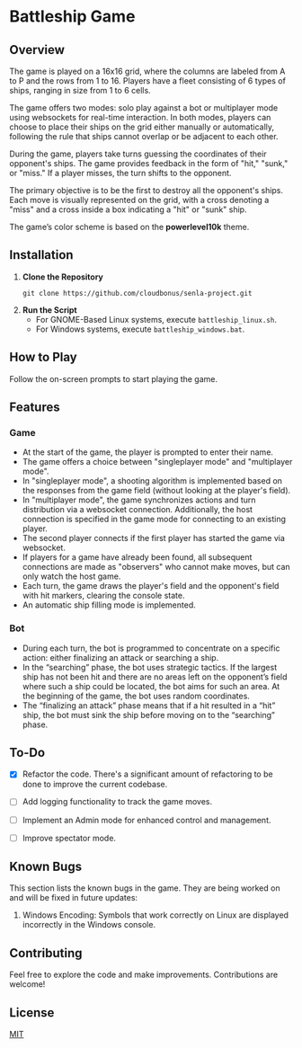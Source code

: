 # Battleship Game

## Overview

The game is played on a 16x16 grid, where the columns are labeled from A to P and the rows from 1 to 16. Players have a fleet consisting of 6 types of ships, ranging in size from 1 to 6 cells.

The game offers two modes: solo play against a bot or multiplayer mode using websockets for real-time interaction. In both modes, players can choose to place their ships on the grid either manually or automatically, following the rule that ships cannot overlap or be adjacent to each other.

During the game, players take turns guessing the coordinates of their opponent's ships. The game provides feedback in the form of "hit," "sunk," or "miss." If a player misses, the turn shifts to the opponent.

The primary objective is to be the first to destroy all the opponent's ships. Each move is visually represented on the grid, with a cross denoting a "miss" and a cross inside a box indicating a "hit" or "sunk" ship.

The game’s color scheme is based on the **powerlevel10k** theme.
## Installation

1. **Clone the Repository**
    ```console  
    git clone https://github.com/cloudbonus/senla-project.git 
    ```
2. **Run the Script**
   - For GNOME-Based Linux systems, execute `battleship_linux.sh`.
   - For Windows systems, execute `battleship_windows.bat`.

## How to Play

Follow the on-screen prompts to start playing the game.

## Features

### Game

- At the start of the game, the player is prompted to enter their name.
- The game offers a choice between "singleplayer mode" and "multiplayer mode".
- In "singleplayer mode", a shooting algorithm is implemented based on the responses from the game field (without looking at the player's field).
- In "multiplayer mode", the game synchronizes actions and turn distribution via a websocket connection. Additionally, the host connection is specified in the game mode for connecting to an existing player.
- The second player connects if the first player has started the game via websocket.
- If players for a game have already been found, all subsequent connections are made as "observers" who cannot make moves, but can only watch the host game.
- Each turn, the game draws the player's field and the opponent's field with hit markers, clearing the console state.
- An automatic ship filling mode is implemented.

### Bot

- During each turn, the bot is programmed to concentrate on a specific action: either finalizing an attack or searching a ship.
- In the “searching” phase, the bot uses strategic tactics. If the largest ship has not been hit and there are no areas left on the opponent’s field where such a ship could be located, the bot aims for such an area. At the beginning of the game, the bot uses random coordinates.
- The “finalizing an attack” phase means that if a hit resulted in a “hit” ship, the bot must sink the ship before moving on to the “searching” phase.

## To-Do

- [x] Refactor the code. There's a significant amount of refactoring to be done to improve the current codebase.
- [ ] Add logging functionality to track the game moves.
- [ ] Implement an Admin mode for enhanced control and management.
- [ ] Improve spectator mode.


## Known Bugs

This section lists the known bugs in the game. They are being worked on and will be fixed in future updates:

1. Windows Encoding: Symbols that work correctly on Linux are displayed incorrectly in the Windows console.

## Contributing

Feel free to explore the code and make improvements. Contributions are welcome!

## License

[MIT](https://choosealicense.com/licenses/mit/)